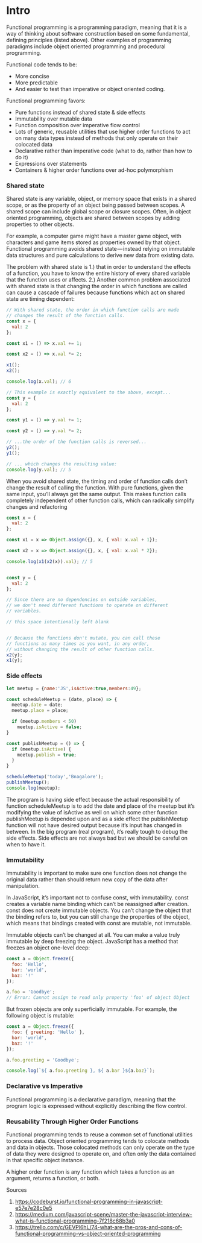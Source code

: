 # Intro
Functional programming is a programming paradigm, meaning that it is a way of thinking about software construction based on some fundamental, defining principles (listed above). Other examples of programming paradigms include object oriented programming and procedural programming.

Functional code tends to be:
- More concise
- More predictable
- And easier to test than imperative or object oriented coding.

Functional programming favors:
- Pure functions instead of shared state & side effects
- Immutability over mutable data
- Function composition over imperative flow control
- Lots of generic, reusable utilities that use higher order functions to act on many data types instead of methods that only operate on their colocated data
- Declarative rather than imperative code (what to do, rather than how to do it)
- Expressions over statements
- Containers & higher order functions over ad-hoc polymorphism

### Shared state
Shared state is any variable, object, or memory space that exists in a shared scope, or as the property of an object being passed between scopes. A shared scope can include global scope or closure scopes. Often, in object oriented programming, objects are shared between scopes by adding properties to other objects.

For example, a computer game might have a master game object, with characters and game items stored as properties owned by that object. Functional programming avoids shared state — instead relying on immutable data structures and pure calculations to derive new data from existing data. 

The problem with shared state is 1.) that in order to understand the effects of a function, you have to know the entire history of every shared variable that the function uses or affects. 2.) Another common problem associated with shared state is that changing the order in which functions are called can cause a cascade of failures because functions which act on shared state are timing dependent:

```javascript
// With shared state, the order in which function calls are made
// changes the result of the function calls.
const x = {
  val: 2
};

const x1 = () => x.val += 1;

const x2 = () => x.val *= 2;

x1();
x2();

console.log(x.val); // 6

// This example is exactly equivalent to the above, except...
const y = {
  val: 2
};

const y1 = () => y.val += 1;

const y2 = () => y.val *= 2;

// ...the order of the function calls is reversed...
y2();
y1();

// ... which changes the resulting value:
console.log(y.val); // 5
```

When you avoid shared state, the timing and order of function calls don’t change the result of calling the function. With pure functions, given the same input, you’ll always get the same output. This makes function calls completely independent of other function calls, which can radically simplify changes and refactoring
```javascript
const x = {
  val: 2
};

const x1 = x => Object.assign({}, x, { val: x.val + 1});

const x2 = x => Object.assign({}, x, { val: x.val * 2});

console.log(x1(x2(x)).val); // 5


const y = {
  val: 2
};

// Since there are no dependencies on outside variables,
// we don't need different functions to operate on different
// variables.

// this space intentionally left blank


// Because the functions don't mutate, you can call these
// functions as many times as you want, in any order, 
// without changing the result of other function calls.
x2(y);
x1(y);
```

### Side effects
```javascript
let meetup = {name:'JS',isActive:true,members:49};

const scheduleMeetup = (date, place) => {
  meetup.date = date;
  meetup.place = place;

  if (meetup.members < 50)
    meetup.isActive = false;
}

const publishMeetup = () => {
  if (meetup.isActive) {
    meetup.publish = true;
  }
}

scheduleMeetup('today','Bnagalore');
publishMeetup();
console.log(meetup);
```

The program is having side effect because the actual responsibility of function scheduleMeetup is to add the date and place of the meetup but it’s modifying the value of isActive as well on which some other function publishMeetup is depended upon and as a side effect the publishMeetup function will not have desired output because it’s input has changed in between. In the big program (real program), it’s really tough to debug the side effects. Side effects are not always bad but we should be careful on when to have it.

### Immutability
Immutability is important to make sure one function does not change the original data rather than should return new copy of the data after manipulation. 

In JavaScript, it’s important not to confuse const, with immutability. const creates a variable name binding which can’t be reassigned after creation. const does not create immutable objects. You can’t change the object that the binding refers to, but you can still change the properties of the object, which means that bindings created with const are mutable, not immutable.

Immutable objects can’t be changed at all. You can make a value truly immutable by deep freezing the object. JavaScript has a method that freezes an object one-level deep:
```javascript
const a = Object.freeze({
  foo: 'Hello',
  bar: 'world',
  baz: '!'
});

a.foo = 'Goodbye';
// Error: Cannot assign to read only property 'foo' of object Object
```

But frozen objects are only superficially immutable. For example, the following object is mutable:
```javascript
const a = Object.freeze({
  foo: { greeting: 'Hello' },
  bar: 'world',
  baz: '!'
});

a.foo.greeting = 'Goodbye';

console.log(`${ a.foo.greeting }, ${ a.bar }${a.baz}`);
```

###  Declarative vs Imperative
Functional programming is a declarative paradigm, meaning that the program logic is expressed without explicitly describing the flow control.

### Reusability Through Higher Order Functions
Functional programming tends to reuse a common set of functional utilities to process data. Object oriented programming tends to colocate methods and data in objects. Those colocated methods can only operate on the type of data they were designed to operate on, and often only the data contained in that specific object instance.

A higher order function is any function which takes a function as an argument, returns a function, or both.



Sources
1. https://codeburst.io/functional-programming-in-javascript-e57e7e28c0e5
2. https://medium.com/javascript-scene/master-the-javascript-interview-what-is-functional-programming-7f218c68b3a0
3. https://trello.com/c/GEVPl6hL/74-what-are-the-pros-and-cons-of-functional-programming-vs-object-oriented-programming

